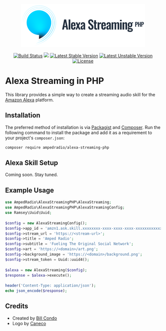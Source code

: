 <p align="center">
    <img width="400" height="140" src="https://raw.githubusercontent.com/AmpedRadio/alexa-streaming-php/master/art/logo.png" alt="Alexa Streaming in PHP logo" />
</p>

<p align="center">
<a href="https://travis-ci.org/ampedradio/alexa-streaming-php"><img src="https://travis-ci.org/ampedradio/alexa-streaming-php.svg" alt="Build Status"></a>
<a href="https://codecov.io/gh/AmpedRadio/alexa-streaming-php"><img src="https://codecov.io/gh/AmpedRadio/alexa-streaming-php/branch/master/graph/badge.svg" /></a>
<a href="https://packagist.org/packages/ampedradio/alexa-streaming-php"><img src="https://poser.pugx.org/ampedradio/alexa-streaming-php/v/stable.svg" alt="Latest Stable Version"></a>
<a href="https://packagist.org/packages/ampedradio/alexa-streaming-php"><img src="https://poser.pugx.org/ampedradio/alexa-streaming-php/v/unstable.svg" alt="Latest Unstable Version"></a>
<a href="https://packagist.org/packages/ampedradio/alexa-streaming-php"><img src="https://poser.pugx.org/ampedradio/alexa-streaming-php/license.svg" alt="License"></a>
</p>

# Alexa Streaming in PHP

This library provides a simple way to create a streaming audio skill for the [Amazon Alexa](http://developer.amazon.com/alexa) platform.

## Installation

The preferred method of installation is via [Packagist](https://packagist.org) and [Composer](https://getcomposer.org). Run the following command to install the package and add it as a requirement to your project's `composer.json`:

```bash
composer require ampedradio/alexa-streaming-php
```

## Alexa Skill Setup

Coming soon. Stay tuned.

## Example Usage

```php
use AmpedRadio\AlexaStreamingPHP\AlexaStreaming;
use AmpedRadio\AlexaStreamingPHP\AlexaStreamingConfig;
use Ramsey\Uuid\Uuid;

$config = new AlexaStreamingConfig();
$config->app_id = 'amzn1.ask.skill.xxxxxxxx-xxxx-xxxx-xxxx-xxxxxxxxxxxx';
$config->stream_url = 'https://<stream-url>';
$config->title = 'Amped Radio';
$config->subtitle = 'Fueling The Original Social Network';
$config->art = 'https://<domain>/art.png';
$config->background_image = 'https://<domain>/background.png';
$config->stream_token = Uuid::uuid4();

$alexa = new AlexaStreaming($config);
$response = $alexa->execute();

header('Content-Type: application/json');
echo json_encode($response);
```

## Credits

- Created by [Bill Condo](https://twitter.com/mavrck)
- Logo by [Caneco](https://twitter.com/caneco)
